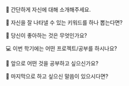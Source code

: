 👋 간단하게 자신에 대해 소개해주세요.

🔎 자신을 잘 나타낼 수 있는 키워드를 하나 뽑는다면?

💌 당신이 좋아하는 것은 무엇인가요?

💻 이번 학기에는 어떤 프로젝트/공부를 하시나요?

👣 앞으로 어떤 것을 공부하고 싶으신가요?

💙 마지막으로 하고 싶으신 말씀이 있으시다면?
